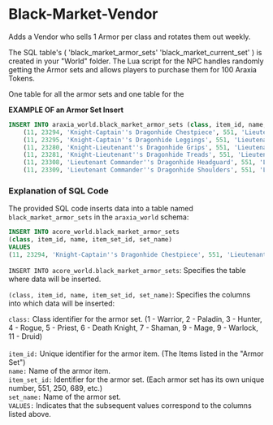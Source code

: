 # Black-Market-Vendor

Adds a Vendor who sells 1 Armor per class and rotates them out weekly.

The SQL table's ( 'black_market_armor_sets' 'black_market_current_set' ) is created in your "World" folder. The Lua script for the NPC handles randomly getting the Armor sets and allows players to purchase them for 100 Araxia Tokens.


One table for all the armor sets and one table for the 

**EXAMPLE OF an Armor Set Insert**

```sql
INSERT INTO araxia_world.black_market_armor_sets (class, item_id, name, item_set_id, set_name) VALUES
    (11, 23294, 'Knight-Captain''s Dragonhide Chestpiece', 551, 'Lieutenant Commander''s Refuge'),
    (11, 23295, 'Knight-Captain''s Dragonhide Leggings', 551, 'Lieutenant Commander''s Refuge'),
    (11, 23280, 'Knight-Lieutenant''s Dragonhide Grips', 551, 'Lieutenant Commander''s Refuge'),
    (11, 23281, 'Knight-Lieutenant''s Dragonhide Treads', 551, 'Lieutenant Commander''s Refuge'),
    (11, 23308, 'Lieutenant Commander''s Dragonhide Headguard', 551, 'Lieutenant Commander''s Refuge'),
    (11, 23309, 'Lieutenant Commander''s Dragonhide Shoulders', 551, 'Lieutenant Commander''s Refuge');
``` 


### Explanation of SQL Code

The provided SQL code inserts data into a table named `black_market_armor_sets` in the `araxia_world` schema:

```sql
INSERT INTO acore_world.black_market_armor_sets
(class, item_id, name, item_set_id, set_name)
VALUES
(11, 23294, 'Knight-Captain''s Dragonhide Chestpiece', 551, 'Lieutenant Commander''s Refuge');
``` 

`INSERT INTO acore_world.black_market_armor_sets`: Specifies the table where data will be inserted.

`(class, item_id, name, item_set_id, set_name)`: Specifies the columns into which data will be inserted:

`class:` Class identifier for the armor set. (1 - Warrior, 2 - Paladin, 3 - Hunter, 4 - Rogue, 5 - Priest, 6 - Death Knight, 7 - Shaman, 9 - Mage,  9 - Warlock, 11 - Druid)<br>
<br>
`item_id:` Unique identifier for the armor item.  (The Items listed in the "Armor Set")<br>
`name:` Name of the armor item.<br>
`item_set_id:` Identifier for the armor set. (Each armor set has its own unique number, 551, 250, 689, etc.)<br>
`set_name:` Name of the armor set.<br>
`VALUES:` Indicates that the subsequent values correspond to the columns listed above.
